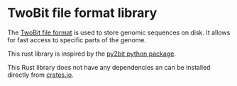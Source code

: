 # TwoBit file format library

The [TwoBit file format](http://genome.ucsc.edu/FAQ/FAQformat.html#format7) is
used to store genomic sequences on disk. It allows for fast access to specific
parts of the genome.

This rust library is inspired by the [py2bit python
package](https://github.com/deeptools/py2bit).

This Rust library does not have any dependencies an can be installed directly
from [crates.io](https://crates.io/crates/twobit).
